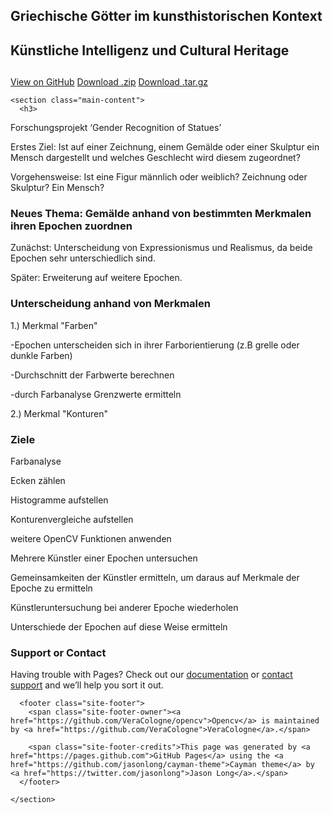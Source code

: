 ## Griechische Götter im kunsthistorischen Kontext


<html lang="en-us">
  <head>
    <meta charset="UTF-8">
    <title>Opencv by ashrafsp</title>
    <meta name="viewport" content="width=device-width, initial-scale=1">
    <link rel="stylesheet" type="text/css" href="stylesheets/normalize.css" media="screen">
    <link href='https://fonts.googleapis.com/css?family=Open+Sans:400,700' rel='stylesheet' type='text/css'>
    <link rel="stylesheet" type="text/css" href="stylesheets/stylesheet.css" media="screen">
    <link rel="stylesheet" type="text/css" href="stylesheets/github-light.css" media="screen">
  </head>
  <body>
    <section class="page-header">
      <h1 class="project-name">Künstliche Intelligenz und   Cultural Heritage</h1>
      <h2 class="project-tagline"></h2>
      <a href="https://github.com/ashrafsp/opencv" class="btn">View on GitHub</a>
      <a href="https://github.com/ashrafsp/opencv/zipball/master" class="btn">Download .zip</a>
      <a href="https://github.com/ashrafsp/opencv/tarball/master" class="btn">Download .tar.gz</a>
    </section>

    <section class="main-content">
      <h3>
<a id="welcome-to-github-pages" class="anchor" href="#welcome-to-github-pages" aria-hidden="true"><span aria-hidden="true" class="octicon octicon-link"></span></a>Forschungsprojekt ‘Gender Recognition of Statues’</h3>

<p>Erstes Ziel: Ist auf einer Zeichnung, einem Gemälde oder einer Skulptur ein Mensch dargestellt und welches Geschlecht wird diesem zugeordnet?</p>
<p>Vorgehensweise: Ist eine Figur männlich oder weiblich? Zeichnung oder Skulptur? Ein Mensch?</p>
<h3>
<a id="designer-templates" class="anchor" href="#designer-templates" aria-hidden="true"><span aria-hidden="true" class="octicon octicon-link"></span></a>Neues Thema: Gemälde anhand von bestimmten Merkmalen ihren Epochen zuordnen</h3>

<p>Zunächst:
Unterscheidung von Expressionismus und Realismus,             
da beide Epochen sehr unterschiedlich sind.</p>
<p>Später:
Erweiterung auf weitere Epochen.
</p>

<h3>
<a id="creating-pages-manually" class="anchor" href="#creating-pages-manually" aria-hidden="true"><span aria-hidden="true" class="octicon octicon-link"></span></a>Unterscheidung anhand von Merkmalen</h3>

<p>1.) Merkmal "Farben"</p>
<p>-Epochen unterscheiden sich in ihrer Farborientierung (z.B grelle oder dunkle Farben)</p>
<p>-Durchschnitt der Farbwerte berechnen</p>
<p>-durch Farbanalyse Grenzwerte ermitteln</p>
<p>2.) Merkmal "Konturen"</p>


<h3>
<a id="authors-and-contributors" class="anchor" href="#authors-and-contributors" aria-hidden="true"><span aria-hidden="true" class="octicon octicon-link"></span></a>Ziele</h3>

<p>Farbanalyse</p>
<p>Ecken zählen</p>
<p>Histogramme aufstellen</p>
<p>Konturenvergleiche aufstellen</p>
<p>weitere OpenCV Funktionen anwenden
</p>
<p>Mehrere Künstler einer Epochen untersuchen</p>
<p>Gemeinsamkeiten der Künstler  ermitteln, um daraus auf Merkmale der Epoche zu ermitteln</p>
<p>Künstleruntersuchung bei anderer Epoche wiederholen</p>
<p>Unterschiede der Epochen auf diese Weise ermitteln</p>


<h3>
<a id="support-or-contact" class="anchor" href="#support-or-contact" aria-hidden="true"><span aria-hidden="true" class="octicon octicon-link"></span></a>Support or Contact</h3>

<p>Having trouble with Pages? Check out our <a href="https://help.github.com/pages">documentation</a> or <a href="https://github.com/contact">contact support</a> and we’ll help you sort it out.</p>

      <footer class="site-footer">
        <span class="site-footer-owner"><a href="https://github.com/VeraCologne/opencv">Opencv</a> is maintained by <a href="https://github.com/VeraCologne">VeraCologne</a>.</span>

        <span class="site-footer-credits">This page was generated by <a href="https://pages.github.com">GitHub Pages</a> using the <a href="https://github.com/jasonlong/cayman-theme">Cayman theme</a> by <a href="https://twitter.com/jasonlong">Jason Long</a>.</span>
      </footer>

    </section>

  
  </body>
</html>

